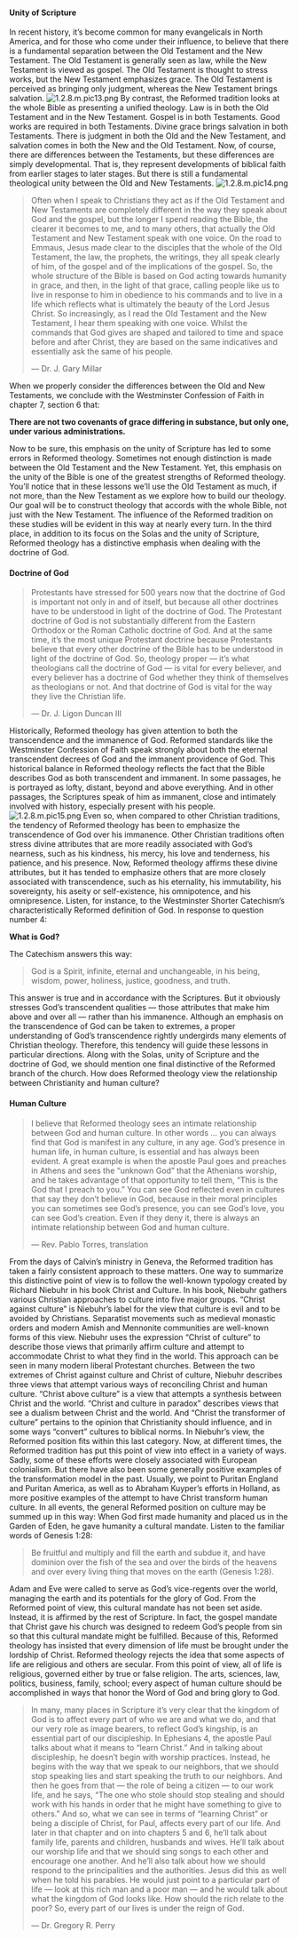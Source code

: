 #### Unity of Scripture

In recent history, it’s become common for many evangelicals in North America, and for those who come under their influence, to believe that there is a fundamental separation between the Old Testament and the New Testament. The Old Testament is generally seen as law, while the New Testament is viewed as gospel. The Old Testament is thought to stress works, but the New Testament emphasizes grace. The Old Testament is perceived as bringing only judgment, whereas the New Testament brings salvation. 
![1.2.8.m.pic13.png](https://github.com/thirdmill/images/raw/main/1.2.8.m.pic13.png)
By contrast, the Reformed tradition looks at the whole Bible as presenting a unified theology. Law is in both the Old Testament and in the New Testament. Gospel is in both Testaments. Good works are required in both Testaments. Divine grace brings salvation in both Testaments. There is judgment in both the Old and the New Testament, and salvation comes in both the New and the Old Testament. Now, of course, there are differences between the Testaments, but these differences are simply developmental. That is, they represent developments of biblical faith from earlier stages to later stages. But there is still a fundamental theological unity between the Old and New Testaments. 
![1.2.8.m.pic14.png](https://github.com/thirdmill/images/raw/main/1.2.8.m.pic14.png)
> Often when I speak to Christians they act as if the Old Testament and New Testaments are completely different in the way they speak about God and the gospel, but the longer I spend reading the Bible, the clearer it becomes to me, and to many others, that actually the Old Testament and New Testament speak with one voice. On the road to Emmaus, Jesus made clear to the disciples that the whole of the Old Testament, the law, the prophets, the writings, they all speak clearly of him, of the gospel and of the implications of the gospel. So, the whole structure of the Bible is based on God acting towards humanity in grace, and then, in the light of that grace, calling people like us to live in response to him in obedience to his commands and to live in a life which reflects what is ultimately the beauty of the Lord Jesus Christ. So increasingly, as I read the Old Testament and the New Testament, I hear them speaking with one voice. Whilst the commands that God gives are shaped and tailored to time and space before and after Christ, they are based on the same indicatives and essentially ask the same of his people.
> 
> — Dr. J. Gary Millar

When we properly consider the differences between the Old and New Testaments, we conclude with the Westminster Confession of Faith in chapter 7, section 6 that: 

**There are not two covenants of grace differing in substance, but only one, under various administrations.**

Now to be sure, this emphasis on the unity of Scripture has led to some errors in Reformed theology. Sometimes not enough distinction is made between the Old Testament and the New Testament. Yet, this emphasis on the unity of the Bible is one of the greatest strengths of Reformed theology. You’ll notice that in these lessons we’ll use the Old Testament as much, if not more, than the New Testament as we explore how to build our theology. Our goal will be to construct theology that accords with the whole Bible, not just with the New Testament. The influence of the Reformed tradition on these studies will be evident in this way at nearly every turn. 
In the third place, in addition to its focus on the Solas and the unity of Scripture, Reformed theology has a distinctive emphasis when dealing with the doctrine of God.


#### Doctrine of God

> Protestants have stressed for 500 years now that the doctrine of God is important not only in and of itself, but because all other doctrines have to be understood in light of the doctrine of God. The Protestant doctrine of God is not substantially different from the Eastern Orthodox or the Roman Catholic doctrine of God. And at the same time, it’s the most unique Protestant doctrine because Protestants believe that every other doctrine of the Bible has to be understood in light of the doctrine of God. So, theology proper — it’s what theologians call the doctrine of God — is vital for every believer, and every believer has a doctrine of God whether they think of themselves as theologians or not. And that doctrine of God is vital for the way they live the Christian life.
> 
> — Dr. J. Ligon Duncan III

Historically, Reformed theology has given attention to both the transcendence and the immanence of God. Reformed standards like the Westminster Confession of Faith speak strongly about both the eternal transcendent decrees of God and the immanent providence of God. This historical balance in Reformed theology reflects the fact that the Bible describes God as both transcendent and immanent. In some passages, he is portrayed as lofty, distant, beyond and above everything. And in other passages, the Scriptures speak of him as immanent, close and intimately involved with history, especially present with his people. 
![1.2.8.m.pic15.png](https://github.com/thirdmill/images/raw/main/1.2.8.m.pic15.png)
Even so, when compared to other Christian traditions, the tendency of Reformed theology has been to emphasize the transcendence of God over his immanence. Other Christian traditions often stress divine attributes that are more readily associated with God’s nearness, such as his kindness, his mercy, his love and tenderness, his patience, and his presence. Now, Reformed theology affirms these divine attributes, but it has tended to emphasize others that are more closely associated with transcendence, such as his eternality, his immutability, his sovereignty, his aseity or self-existence, his omnipotence, and his omnipresence. Listen, for instance, to the Westminster Shorter Catechism’s characteristically Reformed definition of God. In response to question number 4: 

**What is God?** 

The Catechism answers this way: 

> God is a Spirit, infinite, eternal and unchangeable, in his being, wisdom, power, holiness, justice, goodness, and truth.

This answer is true and in accordance with the Scriptures. But it obviously stresses God’s transcendent qualities — those attributes that make him above and over all — rather than his immanence. 
Although an emphasis on the transcendence of God can be taken to extremes, a proper understanding of God’s transcendence rightly undergirds many elements of Christian theology. Therefore, this tendency will guide these lessons in particular directions. 
Along with the Solas, unity of Scripture and the doctrine of God, we should mention one final distinctive of the Reformed branch of the church. How does Reformed theology view the relationship between Christianity and human culture?


#### Human Culture

> I believe that Reformed theology sees an intimate relationship between God and human culture. In other words … you can always find that God is manifest in any culture, in any age. God’s presence in human life, in human culture, is essential and has always been evident. A great example is when the apostle Paul goes and preaches in Athens and sees the “unknown God” that the Athenians worship, and he takes advantage of that opportunity to tell them, “This is the God that I preach to you.” You can see God reflected even in cultures that say they don’t believe in God, because in their moral principles you can sometimes see God’s presence, you can see God’s love, you can see God’s creation. Even if they deny it, there is always an intimate relationship between God and human culture.
> 
> — Rev. Pablo Torres, translation

From the days of Calvin’s ministry in Geneva, the Reformed tradition has taken a fairly consistent approach to these matters. One way to summarize this distinctive point of view is to follow the well-known typology created by Richard Niebuhr in his book Christ and Culture. In his book, Niebuhr gathers various Christian approaches to culture into five major groups. 
“Christ against culture” is Niebuhr’s label for the view that culture is evil and to be avoided by Christians. Separatist movements such as medieval monastic orders and modern Amish and Mennonite communities are well-known forms of this view. 
Niebuhr uses the expression “Christ of culture” to describe those views that primarily affirm culture and attempt to accommodate Christ to what they find in the world. This approach can be seen in many modern liberal Protestant churches.
Between the two extremes of Christ against culture and Christ of culture, Niebuhr describes three views that attempt various ways of reconciling Christ and human culture. “Christ above culture” is a view that attempts a synthesis between Christ and the world. “Christ and culture in paradox” describes views that see a dualism between Christ and the world. And “Christ the transformer of culture” pertains to the opinion that Christianity should influence, and in some ways “convert” cultures to biblical norms. In Niebuhr’s view, the Reformed position fits within this last category. 
Now, at different times, the Reformed tradition has put this point of view into effect in a variety of ways. Sadly, some of these efforts were closely associated with European colonialism. But there have also been some generally positive examples of the transformation model in the past. Usually, we point to Puritan England and Puritan America, as well as to Abraham Kuyper’s efforts in Holland, as more positive examples of the attempt to have Christ transform human culture. In all events, the general Reformed position on culture may be summed up in this way: When God first made humanity and placed us in the Garden of Eden, he gave humanity a cultural mandate. Listen to the familiar words of Genesis 1:28: 

> Be fruitful and multiply and fill the earth and subdue it, and have dominion over the fish of the sea and over the birds of the heavens and over every living thing that moves on the earth (Genesis 1:28). 

Adam and Eve were called to serve as God’s vice-regents over the world, managing the earth and its potentials for the glory of God. From the Reformed point of view, this cultural mandate has not been set aside. Instead, it is affirmed by the rest of Scripture. In fact, the gospel mandate that Christ gave his church was designed to redeem God’s people from sin so that this cultural mandate might be fulfilled. 
Because of this, Reformed theology has insisted that every dimension of life must be brought under the lordship of Christ. Reformed theology rejects the idea that some aspects of life are religious and others are secular. From this point of view, all of life is religious, governed either by true or false religion. The arts, sciences, law, politics, business, family, school; every aspect of human culture should be accomplished in ways that honor the Word of God and bring glory to God.

> In many, many places in Scripture it’s very clear that the kingdom of God is to affect every part of who we are and what we do, and that our very role as image bearers, to reflect God’s kingship, is an essential part of our discipleship. In Ephesians 4, the apostle Paul talks about what it means to “learn Christ.” And in talking about discipleship, he doesn’t begin with worship practices. Instead, he begins with the way that we speak to our neighbors, that we should stop speaking lies and start speaking the truth to our neighbors. And then he goes from that — the role of being a citizen — to our work life, and he says, “The one who stole should stop stealing and should work with his hands in order that he might have something to give to others.” And so, what we can see in terms of “learning Christ” or being a disciple of Christ, for Paul, affects every part of our life. And later in that chapter and on into chapters 5 and 6, he’ll talk about family life, parents and children, husbands and wives. He’ll talk about our worship life and that we should sing songs to each other and encourage one another. And he’ll also talk about how we should respond to the principalities and the authorities. Jesus did this as well when he told his parables. He would just point to a particular part of life — look at this rich man and a poor man — and he would talk about what the kingdom of God looks like. How should the rich relate to the poor? So, every part of our lives is under the reign of God.
> 
> — Dr. Gregory R. Perry
